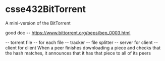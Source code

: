 # csse432BitTorrent
A mini-version of the BitTorrent

good doc -- https://www.bittorrent.org/beps/bep_0003.html

-- torrent file -- for each file 
-- tracker 
    -- file splitter 
-- server for client
-- client for client 
    When a peer finishes downloading a piece and checks that the hash matches, it announces that it has that piece to all of its peers
    